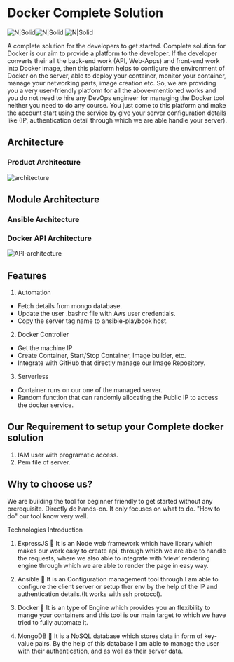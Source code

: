 # Docker Complete Solution
![N|Solid](https://cdn.icon-icons.com/icons2/2248/PNG/128/ansible_icon_136957.png)![N|Solid](https://cdn.icon-icons.com/icons2/2415/PNG/128/docker_original_wordmark_logo_icon_146557.png) ![N|Solid](https://cdn.icon-icons.com/icons2/2699/PNG/128/nodejs_logo_icon_169910.png)

A complete solution for the developers to get started.
Complete solution for Docker is our aim to provide a platform to the developer. If the developer converts their all the back-end work (API, Web-Apps) and front-end work into Docker image, then this platform helps to configure the environment of Docker on the server, able to deploy your container, monitor your container, manage your networking parts, image creation etc.
So, we are providing you a very user-friendly platform for all the above-mentioned works and you do not need to hire any DevOps engineer for managing the Docker tool neither you need to do any course.
You just come to this platform and make the account start using the service by give your server configuration details like (IP, authentication detail through which we are able handle your server).

## Architecture
### Product Architecture
![architecture](https://user-images.githubusercontent.com/60294234/160270075-7be4b8b4-263f-4a80-94cd-d67bdad2b400.png)

## Module Architecture
### Ansible Architecture


### Docker API Architecture
![API-architecture](https://user-images.githubusercontent.com/60294234/160270961-905f0216-35c1-4619-afee-e5f8676988f5.png)


## Features
1. Automation
- Fetch details from mongo database.
- Update the user .bashrc file with Aws user credentials.
- Copy the server tag name to ansible-playbook host. 

2. Docker Controller
- Get the machine IP
- Create Container, Start/Stop Container, Image builder, etc.
- Integrate with GitHub that directly manage our Image Repository.

3. Serverless
- Container runs on our one of the managed server.
- Random function that can randomly allocating the Public IP to access the docker service. 


## Our Requirement to setup your Complete docker solution
1. IAM user with programatic access.
3. Pem file of server.

## Why to choose us?
We are building the tool for beginner friendly to get started without any prerequisite. Directly do hands-on. It only focuses on what to do. "How to do" our tool know very well.

Technologies Introduction
1. ExpressJS  It is an Node web framework which have library which makes our work easy to create api, through which we are able to handle the requests, where we also able to integrate with ‘view’ rendering engine through which we are able to render the page in easy way.

2. Ansible  It is an Configuration management tool through I am able to configure the client server or setup ther env by the help of the IP and authentication details.(It works with ssh protocol).

3. Docker  It is an type of Engine which provides you an flexibility to mange your containers and this tool is our main target to which we have tried to fully automate it.

4. MongoDB  It is a NoSQL database which stores data in form of key-value pairs. By the help of this database I am able to manage the user with their authentication, and as well as their server data.
